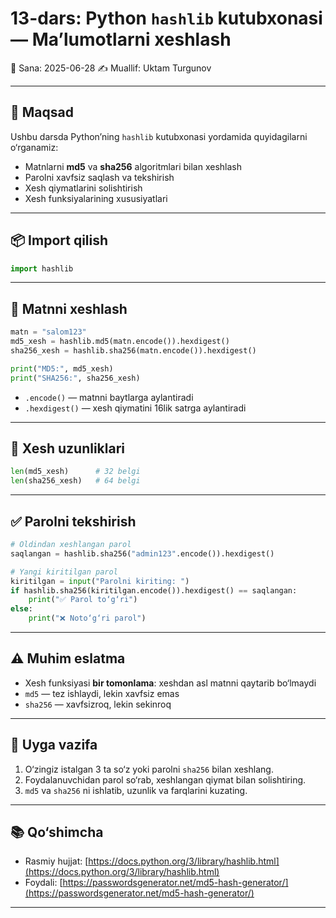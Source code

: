 # 13-dars: Python `hashlib` kutubxonasi — Ma’lumotlarni xeshlash

📅 Sana: 2025-06-28
✍️ Muallif: Uktam Turgunov

---

## 🎯 Maqsad

Ushbu darsda Python’ning `hashlib` kutubxonasi yordamida quyidagilarni o‘rganamiz:

* Matnlarni **md5** va **sha256** algoritmlari bilan xeshlash
* Parolni xavfsiz saqlash va tekshirish
* Xesh qiymatlarini solishtirish
* Xesh funksiyalarining xususiyatlari

---

## 📦 Import qilish

```python
import hashlib
```

---

## 🔐 Matnni xeshlash

```python
matn = "salom123"
md5_xesh = hashlib.md5(matn.encode()).hexdigest()
sha256_xesh = hashlib.sha256(matn.encode()).hexdigest()

print("MD5:", md5_xesh)
print("SHA256:", sha256_xesh)
```

* `.encode()` — matnni baytlarga aylantiradi
* `.hexdigest()` — xesh qiymatini 16lik satrga aylantiradi

---

## 📏 Xesh uzunliklari

```python
len(md5_xesh)      # 32 belgi
len(sha256_xesh)   # 64 belgi
```

---

## ✅ Parolni tekshirish

```python
# Oldindan xeshlangan parol
saqlangan = hashlib.sha256("admin123".encode()).hexdigest()

# Yangi kiritilgan parol
kiritilgan = input("Parolni kiriting: ")
if hashlib.sha256(kiritilgan.encode()).hexdigest() == saqlangan:
    print("✅ Parol to‘g‘ri")
else:
    print("❌ Noto‘g‘ri parol")
```

---

## ⚠️ Muhim eslatma

* Xesh funksiyasi **bir tomonlama**: xeshdan asl matnni qaytarib bo‘lmaydi
* `md5` — tez ishlaydi, lekin xavfsiz emas
* `sha256` — xavfsizroq, lekin sekinroq

---

## 📝 Uyga vazifa

1. O‘zingiz istalgan 3 ta so‘z yoki parolni `sha256` bilan xeshlang.
2. Foydalanuvchidan parol so‘rab, xeshlangan qiymat bilan solishtiring.
3. `md5` va `sha256` ni ishlatib, uzunlik va farqlarini kuzating.

---

## 📚 Qo‘shimcha

* Rasmiy hujjat: [https://docs.python.org/3/library/hashlib.html](https://docs.python.org/3/library/hashlib.html)
* Foydali: [https://passwordsgenerator.net/md5-hash-generator/](https://passwordsgenerator.net/md5-hash-generator/)

---
